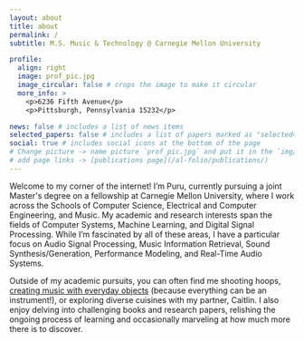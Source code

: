 ```yaml
---
layout: about
title: about
permalink: /
subtitle: M.S. Music & Technology @ Carnegie Mellon University

profile:
  align: right
  image: prof_pic.jpg
  image_circular: false # crops the image to make it circular
  more_info: >
    <p>6236 Fifth Avenue</p>
    <p>Pittsburgh, Pennsylvania 15232</p>

news: false # includes a list of news items
selected_papers: false # includes a list of papers marked as "selected={true}"
social: true # includes social icons at the bottom of the page
# Change picture -> name picture `prof_pic.jpg` and put it in the `img/` folder.
# add page links -> [publications page](/al-folio/publications/)
---
```


Welcome to my corner of the internet! I’m Puru, currently pursuing a joint Master's degree on a fellowship at Carnegie Mellon University, where I work across the Schools of Computer Science, Electrical and Computer Engineering, and Music. My academic and research interests span the fields of Computer Systems, Machine Learning, and Digital Signal Processing. While I’m fascinated by all of these areas, I have a particular focus on Audio Signal Processing, Music Information Retrieval, Sound Synthesis/Generation, Performance Modeling, and Real-Time Audio Systems.

Outside of my academic pursuits, you can often find me shooting hoops, [creating music with everyday objects](https://youtube.com/playlist?list=PLvAiR4lyi3mZD7nfLja-NN_DJQRzc_KpW&si=0O77zlznqzjQPh4t) (because everything can be an instrument!), or exploring diverse cuisines with my partner, Caitlin. I also enjoy delving into challenging books and research papers, relishing the ongoing process of learning and occasionally marveling at how much more there is to discover.



